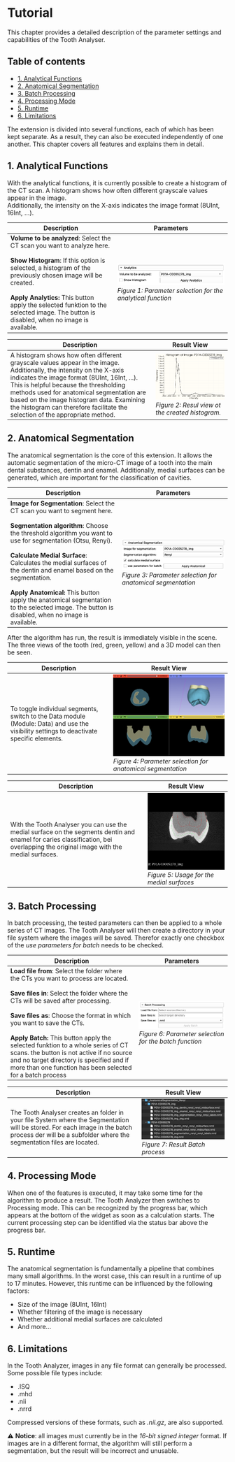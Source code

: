 # Tutorial
This chapter provides a detailed description of the parameter settings and capabilities of the Tooth Analyser.

## Table of contents
- [1. Analytical Functions](#1-analytical-functions)
- [2. Anatomical Segmentation](#2-anatomical-segmentation)
- [3. Batch Processing](#3-batch-processing)
- [4. Processing Mode](#4-processing-mode)
- [5. Runtime](#5-runtime)
- [6. Limitations](#6-limitations-)

The extension is divided into several functions, each of which has been kept separate. As a result, they can also
be executed independently of one another. This chapter covers all features and explains them in detail.

## 1. Analytical Functions
With the analytical functions, it is currently possible to create a histogram of the CT scan.
A histogram shows how often different grayscale values appear in the image.  
Additionally, the intensity on the X-axis indicates the image format (8UInt, 16Int, ...).

| Description                                                                                                                                                                                                                                                                                                                                    | Parameters                                                                                                                                  |
|------------------------------------------------------------------------------------------------------------------------------------------------------------------------------------------------------------------------------------------------------------------------------------------------------------------------------------------------|---------------------------------------------------------------------------------------------------------------------------------------------|
| **Volume to be analyzed**: Select the CT scan you want to analyze here.<br/><br/>**Show Histogram**: If this option is selected, a histogram of the previously chosen image will be created.<br/><br/> **Apply Analytics:** This button apply the selected funktion to the selected image. The button is disabled, when no image is available. | ![Screenshot of the application](/Screenshots/slicerAnalyticsParameter.png)<br/>*Figure 1: Parameter selection for the analytical function* |

| Description                                                                                                                                                           | Result View                                                                                                             |
|-----------------------------------------------------------------------------------------------------------------------------------------------------------------------|-------------------------------------------------------------------------------------------------------------------------|
| A histogram shows how often different grayscale values appear in the image. Additionally, the intensity on the X-axis indicates the image format (8UInt, 16Int, ...). This is helpful because the thresholding methods used for anatomical segmentation are based on the image histogram data. Examining the histogram can therefore facilitate the selection of the appropriate method.| ![Screenshot of the application](/Screenshots/resultHistogram.png)<br/>*Figure 2: Resul view ot the created histogram.* |

## 2. Anatomical Segmentation
The anatomical segmentation is the core of this extension. It allows the automatic segmentation of the
micro-CT image of a tooth into the main dental substances, dentin and enamel. Additionally, medial surfaces can
be generated, which are important for the classification of cavities.

| Description                                                                                                                                                                                                                                                                                                                                                                                                                                                                       | Parameters                                                                                                                             |
|-----------------------------------------------------------------------------------------------------------------------------------------------------------------------------------------------------------------------------------------------------------------------------------------------------------------------------------------------------------------------------------------------------------------------------------------------------------------------------------|----------------------------------------------------------------------------------------------------------------------------------------|
| **Image for Segmentation**: Select the CT scan you want to segment here.<br/><br/> **Segmentation algorithm**: Choose the threshold algorithm you want to use for segmentation (Otsu, Renyi).<br/><br/> **Calculate Medial Surface**: Calculates the medial surfaces of the dentin and enamel based on the segmentation.<br/><br/> **Apply Anatomical:** This button apply the anatomical segmentation to the selected image. The button is disabled, when no image is available. | ![Screenshot of the application](/Screenshots/slicerASParameter.png) <br/> *Figure 3: Parameter selection for anatomical segmentation* |

After the algorithm has run, the result is immediately visible in the scene. The three views of
the tooth (red, green, yellow) and a 3D model can then be seen.

| Description                                                                                                                                          | Result View                                                                                                                   |
|------------------------------------------------------------------------------------------------------------------------------------------------------|-------------------------------------------------------------------------------------------------------------------------------|
| To toggle individual segments, switch to the Data module (Module: Data) and use the visibility settings to deactivate specific elements. | ![Screenshot of the application](../Screenshots/result.gif) <br/> *Figure 4: Parameter selection for anatomical segmentation* |


| Description                                                                                                                                                                      | Result View                                                                                                            |
|----------------------------------------------------------------------------------------------------------------------------------------------------------------------------------|------------------------------------------------------------------------------------------------------------------------|
| With the Tooth Analyser you can use the medial surface on the segments dentin and enamel for caries classification, bei overlapping the original image with the medial surfaces. | ![Screenshot of the application](/Screenshots/resultMedialSurface.png) <br/> *Figure 5: Usage for the medial surfaces* |


## 3. Batch Processing
In batch processing, the tested parameters can then be applied to a whole series of CT images.
The Tooth Analyser
will then create a directory in your file system where the images will be saved. Therefor exactly one checkbox
of the *use parameters for batch* needs to be checked.

| Description                                                                                                                                                                                                                                                                                                                                                                                                                        | Parameters                                                                                                                            |
|------------------------------------------------------------------------------------------------------------------------------------------------------------------------------------------------------------------------------------------------------------------------------------------------------------------------------------------------------------------------------------------------------------------------------------|---------------------------------------------------------------------------------------------------------------------------------------|
| **Load file from**: Select the folder where the CTs you want to process are located.<br/><br/> **Save files in**: Select the folder where the CTs will be saved after processing.<br/><br/> **Save files as**: Choose the format in which you want to save the CTs.<br/><br/> **Apply Batch:** This button apply the selected funktion to a whole series of CT scans. the button is not active if no source and no target directory is specified and if more than one function has been selected for a batch process | ![Screenshot of the application](../Screenshots/slicerBatchParameter.png)<br/> *Figure 6: Parameter selection for the batch function* |

| Description                                                                                                                                                                                           | Result View                                                                                          |
|-------------------------------------------------------------------------------------------------------------------------------------------------------------------------------------------------------|------------------------------------------------------------------------------------------------------|
| The Tooth Analyser creates an folder in your file System where the Segmentation will be stored. For each image in the batch process der will be a subfolder where the segmentation files are located. | ![Screenshot of the application](/Screenshots/resultbatch.png)<br/> *Figure 7: Result Batch process* |


## 4. Processing Mode
When one of the features is executed, it may take some time for the algorithm to produce a
result. The Tooth Analyzer then switches to Processing mode. This can be recognized by the
progress bar, which appears at the bottom of the widget as soon as a calculation starts.
The current processing step can be identified via the status bar above the progress bar.

## 5. Runtime
The anatomical segmentation is fundamentally a pipeline that combines many small
algorithms. In the worst case, this can result in a runtime of up to 17 minutes. However,
this runtime can be influenced by the following factors:

- Size of the image (8UInt, 16Int)
- Whether filtering of the image is necessary
- Whether additional medial surfaces are calculated
- And more...

## 6. Limitations 
In the Tooth Analyzer, images in any file format can generally be processed.
Some possible file types include:

- .ISQ
- .mhd
- .nii
- .nrrd

Compressed versions of these formats, such as *.nii.gz*, are also supported.

⚠️ **Notice**: all images must currently be in the *16-bit signed integer* format.
If images are in a different format, the algorithm will still perform a segmentation,
but the result will be incorrect and unusable.
